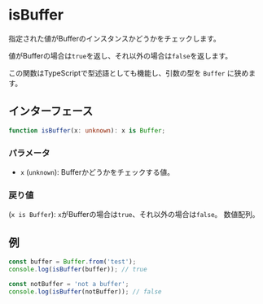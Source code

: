 # isBuffer

指定された値がBufferのインスタンスかどうかをチェックします。

値がBufferの場合は`true`を返し、それ以外の場合は`false`を返します。

この関数はTypeScriptで型述語としても機能し、引数の型を `Buffer` に狭めます。

## インターフェース

```typescript
function isBuffer(x: unknown): x is Buffer;
```

### パラメータ

- `x` (`unknown`): Bufferかどうかをチェックする値。

### 戻り値

(`x is Buffer`): `x`がBufferの場合は`true`、それ以外の場合は`false`。
数値配列。

## 例

```typescript
const buffer = Buffer.from('test');
console.log(isBuffer(buffer)); // true

const notBuffer = 'not a buffer';
console.log(isBuffer(notBuffer)); // false
```
